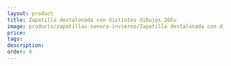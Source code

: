 ```yaml
---
layout: product
title: Zapatilla destalonada con distintos dibujos_26Eu
image: products/zapatillas-senora-invierno/Zapatilla destalonada con distintos dibujos_26Eu.jpeg
price: 
tags: 
description: 
order: 0
---
```

